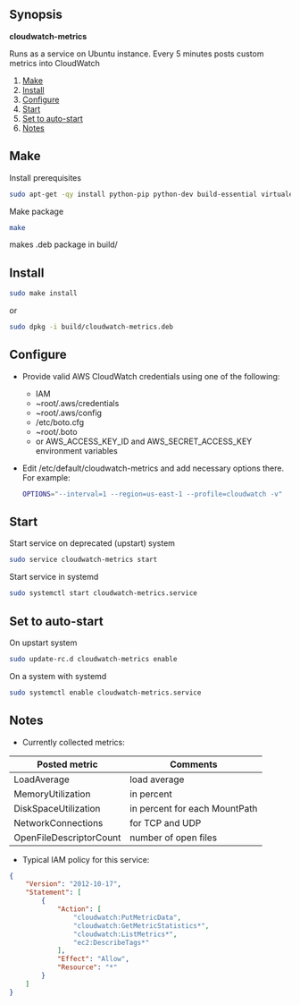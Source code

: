 ## Synopsis
**cloudwatch-metrics**

Runs as a service on Ubuntu instance. Every 5 minutes posts custom metrics into CloudWatch

1. [Make](#make)
2. [Install](#install)
3. [Configure](#configure)
4. [Start](#start)
5. [Set to auto-start](#set-to-auto-start)
6. [Notes](#notes)

## Make

Install prerequisites
```bash
sudo apt-get -qy install python-pip python-dev build-essential virtualenv
```

Make package
```bash
make
```
makes .deb package in build/

## Install

```bash
sudo make install
```
or
```bash
sudo dpkg -i build/cloudwatch-metrics.deb
```

## Configure

* Provide valid AWS CloudWatch credentials using one of the following: 
    * IAM
    * ~root/.aws/credentials
    * ~root/.aws/config
    * /etc/boto.cfg
    * ~root/.boto
    * or AWS_ACCESS_KEY_ID and AWS_SECRET_ACCESS_KEY environment variables

* Edit /etc/default/cloudwatch-metrics and add necessary options there. For example:
    ```bash
    OPTIONS="--interval=1 --region=us-east-1 --profile=cloudwatch -v"
    ```

## Start

Start service on deprecated (upstart) system
```bash
sudo service cloudwatch-metrics start
```
Start service in systemd
```bash
sudo systemctl start cloudwatch-metrics.service
```

## Set to auto-start

On upstart system
```bash
sudo update-rc.d cloudwatch-metrics enable
```
On a system with systemd 
```bash
sudo systemctl enable cloudwatch-metrics.service
```

## Notes

* Currently collected metrics:


| Posted metric  | Comments |
| ------------- | ------------- |
| LoadAverage  | load average|
| MemoryUtilization  | in percent  |
| DiskSpaceUtilization  | in percent for each MountPath  |
| NetworkConnections  | for TCP and UDP  |
| OpenFileDescriptorCount  | number of open files |


* Typical IAM policy for this service:
```json
{
    "Version": "2012-10-17",
    "Statement": [
        {
            "Action": [
                "cloudwatch:PutMetricData",
                "cloudwatch:GetMetricStatistics*",
                "cloudwatch:ListMetrics*",
                "ec2:DescribeTags*"
            ],
            "Effect": "Allow",
            "Resource": "*"
        }
    ]
}
```